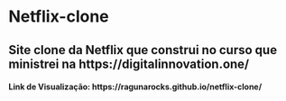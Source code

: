 # Netflix-clone
<h2>Site clone da Netflix que construi no curso que ministrei na https://digitalinnovation.one/</h2>
<h4>Link de Visualização: https://ragunarocks.github.io/netflix-clone/</h4>
